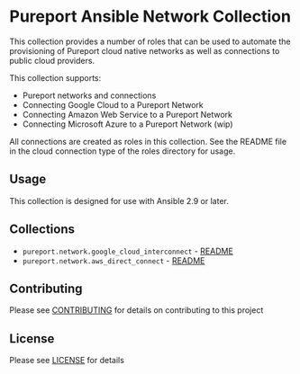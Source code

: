 # Pureport Ansible Network Collection

This collection provides a number of roles that can be used to automate the 
provisioning of Pureport cloud native networks as well as connections to public
cloud providers.

This collection supports:

  * Pureport networks and connections
  * Connecting Google Cloud to a Pureport Network
  * Connecting Amazon Web Service to a Pureport Network 
  * Connecting Microsoft Azure to a Pureport Network (wip)

All connections are created as roles in this collection.  See the README file
in the cloud connection type of the roles directory for usage.

## Usage

This collection is designed for use with Ansible 2.9 or later.

## Collections

* `pureport.network.google_cloud_interconnect` - [README](roles/google_cloud_interconnect/README.md)
* `pureport.network.aws_direct_connect` - [README](roles/aws_direct_connect/README.md)

## Contributing

Please see [CONTRIBUTING](CONTRIBUTING.md) for details on contributing to this project

## License

Please see [LICENSE](LICENSE) for details
